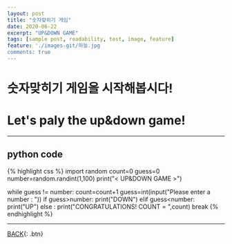 ```yaml
---
layout: post
title: "숫자맞히기 게임"
date: 2020-06-22
excerpt: "UP&DOWN GAME"
tags: [sample post, readability, test, image, feature]
feature: './images-git/하늘.jpg
comments: true
---
```


# 숫자맞히기 게임을 시작해봅시다!

# Let's paly the up&down game!

---

## python code

{% highlight css %}
import random
count=0
guess=0
number=random.randint(1,100)
print("< UP&DOWN GAME >")

while guess != number:
    count=count+1
    guess=int(input("Please enter a number : "))
    if guess>number:
        print("DOWN")
    elif guess<number:
        print("UP")
    else :
        print("CONGRATULATIONS! COUNT = ",count)
        break
{% endhighlight %}

---

[BACK](https://hoj0610.github.io/posts/){: .btn}
